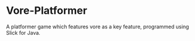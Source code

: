 # Vore-Platformer
A platformer game which features vore as a key feature, programmed using Slick for Java.
